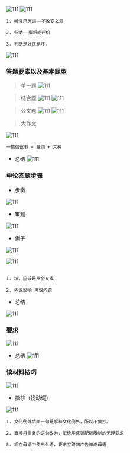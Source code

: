 ![111](../images1/74.png)
![111](../images1/75.png)

```
1. 听懂用原词——不改变文意

2. 归纳——推断或评价

3. 判断是好还是坏，

```
![111](../images1/76.png)

### 答题要素以及基本题型


> 单一题
![111](../images1/77.png)

> 综合题
![111](../images1/78.png)
![111](../images1/79.png)

> 公文题
![111](../images1/80.png)
![111](../images1/81.png)

> 大作文

![111](../images1/82.png)

```
一篇倡议书 = 量词 + 文种

```

- 总结
![111](../images1/83.png)

### 申论答题步骤

- 步奏

![111](../images1/84.png)

- 审题

![111](../images1/85.png)

- 例子

![111](../images1/86.png)

![111](../images1/87.png)
```

1. 坑，应该是从全文找

2. 先说影响 再说问题

```

- 总结

![111](../images1/88.png)

### 要求

![111](../images1/89.png)

- 总结
![111](../images1/90.png)

### 读材料技巧

![111](../images1/91.png)

- 摘抄（找动词）

![111](../images1/92.png)

```
1. 文化例外后面一句是解释文化例外，所以不摘抄。

2. 直接将重复的语句改为，拒绝华盛顿配额限制的无理要求

3. 现在母语中使用外语，要求互联网广告译成母语

```